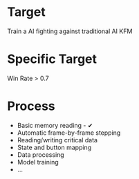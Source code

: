 # Target
Train a AI fighting against traditional AI KFM

# Specific Target
Win Rate > 0.7

# Process
- Basic memory reading - ✔
- Automatic frame-by-frame stepping
- Reading/writing critical data
- State and button mapping
- Data processing
- Model training
- ...